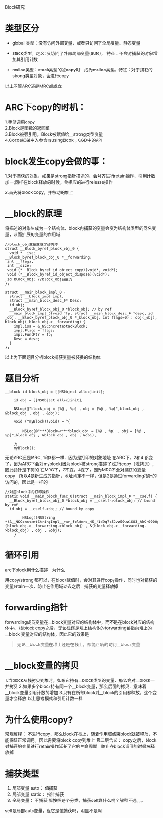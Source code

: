 Block研究

# 类型区分
- global 类型：没有访问外部变量，或者只访问了全局变量、静态变量

- stack类型，定义: 只访问了外部局部变量(auto)， 特征：不会对捕获的对象增加其引用计数

- malloc类型：stack类型的被copy时，成为malloc类型。特征：对于捕获的strong类型对象，会进行copy

以上不管ARC还是MRC都成立

# ARC下copy的时机：
1.手动调用copy\
2.Block是函数的返回值\
3.Block被强引用，Block被赋值给__strong类型变量\
4.Cocoa框架中入参含有usingBlcok；CGD中的API

# block发生copy会做的事：

1.对于捕获的对象，如果是strong指针描述的，会对齐进行retain操作，引用计数加一;同样在block释放的时候，会相应的进行release操作

2.首先将block copy，并移动的堆上

# __block的原理

将描述的对象生成为一个结构体，block内捕获的变量会变为结构体类型的同名变量，从而扩展的变量的作用域
```
//block_obj变量变成了结构体
struct __Block_byref_block_obj_0 {
  void *__isa;
__Block_byref_block_obj_0 *__forwarding;
 int __flags;
 int __size;
 void (*__Block_byref_id_object_copy)(void*, void*);
 void (*__Block_byref_id_object_dispose)(void*);
 id block_obj; //block_obj变量的
};

struct __main_block_impl_0 {
  struct __block_impl impl;
  struct __main_block_desc_0* Desc;
  id obj;
  __Block_byref_block_obj_0 *block_obj; // by ref
  __main_block_impl_0(void *fp, struct __main_block_desc_0 *desc, id _obj, __Block_byref_block_obj_0 *_block_obj, int flags=0) : obj(_obj), block_obj(_block_obj->__forwarding) {
    impl.isa = &_NSConcreteStackBlock;
    impl.Flags = flags;
    impl.FuncPtr = fp;
    Desc = desc;
  }
};
```
以上为下面题目分析block捕获变量被装换的结构体
# 题目分析
```
__block id block_obj = [[NSObject alloc]init];

    id obj = [[NSObject alloc]init];

    NSLog(@"block_obj = [%@ , %p] , obj = [%@ , %p]",block_obj , &block_obj , obj , &obj);

    void (^myBlock)(void) = ^{

        NSLog(@"***Block中****block_obj = [%@ , %p] , obj = [%@ , %p]",block_obj , &block_obj , obj , &obj);

    };
    myBlock();
```
无论ARC还是MRC, 1和3都一样，因为是打印的对象地址
在ARC下，2和4 都变了，因为ARC下会对myblock(因为block被strong描述了)进行copy（浅拷贝）,因此指针是不同的
在MRC下，2不变，4变了，因为MRC不会对捕获的变量copy，所以4是新生成的指针，地址肯定不一样，但是2是通过forwarding指针的访问的，因此是一样的
```
//对应block中的打印操作
static void __main_block_func_0(struct __main_block_impl_0 *__cself) {
  __Block_byref_block_obj_0 *block_obj = __cself->block_obj; // bound by ref
  id obj = __cself->obj; // bound by copy

        NSLog((NSString *)&__NSConstantStringImpl__var_folders_45_k1d9q7c52vz50wz1683_hk9r0000gn_T_main_e64910_mi_1,(block_obj->__forwarding->block_obj) , &(block_obj->__forwarding->block_obj) , obj , &obj);
    }
```

# 循环引用
arc下block用什么描述，为什么

用copy/strong 都可以，在block赋值时，会对其进行copy操作，同时也对捕获的变量retain一次，防止在作用域过去之后，捕获的变量释放掉

# forwarding指针
forwarding成员变量在__block变量对应的结构体中，而不是在block对应的结构体中。
栈block copy之后，无论栈还是堆上结构体的forwarding都指向堆上的__block 变量对应的结构体，因此它的效果是
> 无论__block变量在堆上还是在栈上，都能正确的访问__block变量

# __block变量的拷贝
1.当block从栈拷贝到堆时，如果它持有__block类型的变量，那么会对__block一并拷贝
2.如果多个block持有同一个__block变量，那么后面的拷贝，意味着__block变量引用计数的增加
3.只有在所有block对__block的引用都释放，这个变量才会释放
以上思考模式和引用计数一样

# 为什么使用copy?
常规解释：
不进行copy，那么block在栈上，随着作用域结束block就被释放，不能保证正常调用。因此需要将block copy到堆上
第二层含义：
copy之后，block对捕获的变量进行retain操作延长了它的生命周期，防止在block调用的时候被释放掉

# 捕获类型
1. 局部变量 auto： 值捕获
2. 局部变量 static： 指针捕获
3. 全局变量： 不捕获
那按照这个分类，捕获self算什么呢？解释不通。。。

self是局部auto变量，但它是值捕获吗，明显不是啊